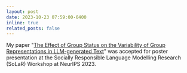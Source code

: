 ```yaml
---
layout: post
date: 2023-10-23 07:59:00-0400
inline: true
related_posts: false
---
```


My paper "[The Effect of Group Status on the Variability of Group Representations in LLM-generated Text](https://openreview.net/forum?id=izC60DLg29)" was accepted for poster presentation at the Socially Responsible Language Modelling Research (SoLaR) Workshop at NeurIPS 2023. 